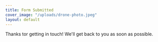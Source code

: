 ```yaml
---
title: Form Submitted
cover_image: "/uploads/drone-photo.jpeg"
layout: default
---
```


<div class="cover" style="background-image: url('{{ page.cover_image }}');">
  <div class="cover__box cover__box--primary">
    <div class="cover__content u-text-size--mid">
      <p>Thanks tor getting in touch! We'll get back to you as soon as possible.</p>
    </div>
  </div>
</div>
